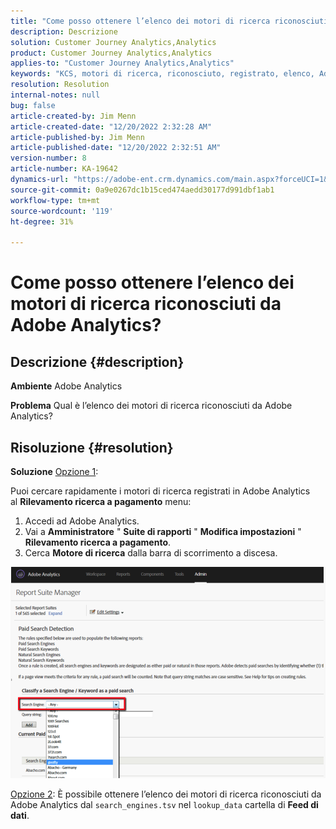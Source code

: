 ```yaml
---
title: "Come posso ottenere l’elenco dei motori di ricerca riconosciuti da Adobe Analytics?"
description: Descrizione
solution: Customer Journey Analytics,Analytics
product: Customer Journey Analytics,Analytics
applies-to: "Customer Journey Analytics,Analytics"
keywords: "KCS, motori di ricerca, riconosciuto, registrato, elenco, Adobe Analytics"
resolution: Resolution
internal-notes: null
bug: false
article-created-by: Jim Menn
article-created-date: "12/20/2022 2:32:28 AM"
article-published-by: Jim Menn
article-published-date: "12/20/2022 2:32:51 AM"
version-number: 8
article-number: KA-19642
dynamics-url: "https://adobe-ent.crm.dynamics.com/main.aspx?forceUCI=1&pagetype=entityrecord&etn=knowledgearticle&id=d9a38787-0e80-ed11-81ac-6045bd006704"
source-git-commit: 0a9e0267dc1b15ced474aedd30177d991dbf1ab1
workflow-type: tm+mt
source-wordcount: '119'
ht-degree: 31%

---
```


# Come posso ottenere l’elenco dei motori di ricerca riconosciuti da Adobe Analytics?

## Descrizione {#description}


<b>Ambiente</b>
Adobe Analytics

<b>Problema</b>
Qual è l’elenco dei motori di ricerca riconosciuti da Adobe Analytics?


## Risoluzione {#resolution}


<b>Soluzione</b>
<u>Opzione 1</u>:

Puoi cercare rapidamente i motori di ricerca registrati in Adobe Analytics al <b>Rilevamento ricerca a pagamento</b> menu:

1. Accedi ad Adobe Analytics.
2. Vai a <b>Amministratore</b> &quot; <b>Suite di rapporti</b> &quot; <b>Modifica impostazioni</b> &quot; <b>Rilevamento ricerca a pagamento</b>.
3. Cerca <b>Motore di ricerca</b> dalla barra di scorrimento a discesa.


![](assets/d35acf7a-a0e7-ec11-bb3c-000d3a3bd25c.png)

<u>Opzione 2</u>: È possibile ottenere l’elenco dei motori di ricerca riconosciuti da Adobe Analytics dal `search_engines.tsv` nel `lookup_data` cartella di <b>Feed di dati</b>.

